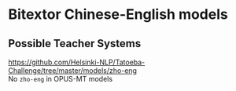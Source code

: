 # Bitextor Chinese-English models

## Possible Teacher Systems
https://github.com/Helsinki-NLP/Tatoeba-Challenge/tree/master/models/zho-eng  
No `zho-eng` in OPUS-MT models